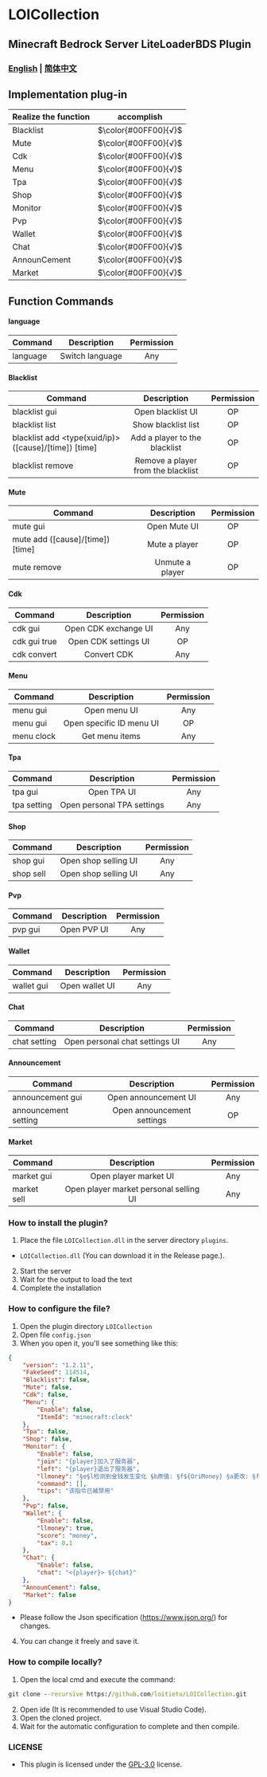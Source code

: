 # LOICollection
## Minecraft Bedrock Server LiteLoaderBDS Plugin

### [English](README.md) | [简体中文](README.zh.md)

## Implementation plug-in
Realize the function | accomplish
--- | :---:
Blacklist | $\color{#00FF00}{√}$
Mute | $\color{#00FF00}{√}$
Cdk | $\color{#00FF00}{√}$
Menu | $\color{#00FF00}{√}$
Tpa | $\color{#00FF00}{√}$
Shop | $\color{#00FF00}{√}$
Monitor | $\color{#00FF00}{√}$
Pvp | $\color{#00FF00}{√}$
Wallet | $\color{#00FF00}{√}$
Chat | $\color{#00FF00}{√}$
AnnounCement | $\color{#00FF00}{√}$
Market | $\color{#00FF00}{√}$

## Function Commands
#### language
Command | Description | Permission
--- | :---: | :---:
language | Switch language | Any
#### Blacklist
Command | Description | Permission
--- | :---: | :---:
blacklist gui | Open blacklist UI | OP
blacklist list | Show blacklist list | OP
blacklist add <type(xuid/ip)> <player> ([cause]/[time]) [time] | Add a player to the blacklist | OP
blacklist remove <string> | Remove a player from the blacklist | OP
#### Mute
Command | Description | Permission
--- | :---: | :---:
mute gui | Open Mute UI | OP
mute add <player> ([cause]/[time]) [time] | Mute a player | OP
mute remove <player> | Unmute a player | OP
#### Cdk
Command | Description | Permission
--- | :---: | :---:
cdk gui | Open CDK exchange UI | Any
cdk gui true | Open CDK settings UI | OP
cdk convert <string> | Convert CDK | Any
#### Menu
Command | Description | Permission
--- | :---: | :---:
menu gui | Open menu UI | Any
menu gui <string> | Open specific ID menu UI | OP
menu clock | Get menu items | Any
#### Tpa
Command | Description | Permission
--- | :---: | :---:
tpa gui | Open TPA UI | Any
tpa setting | Open personal TPA settings | Any
#### Shop
Command | Description | Permission
--- | :---: | :---:
shop gui | Open shop selling UI | Any
shop sell | Open shop selling UI | Any
#### Pvp
Command | Description | Permission
--- | :---: | :---:
pvp gui | Open PVP UI | Any
#### Wallet
Command | Description | Permission
--- | :---: | :---:
wallet gui | Open wallet UI | Any
#### Chat
Command | Description | Permission
--- | :---: | :---:
chat setting | Open personal chat settings UI | Any
#### Announcement
Command | Description | Permission
--- | :---: | :---:
announcement gui | Open announcement UI | Any
announcement setting | Open announcement settings | OP
#### Market
Command | Description | Permission
--- | :---: | :---:
market gui | Open player market UI | Any
market sell | Open player market personal selling UI | Any

### How to install the plugin?
1. Place the file `LOICollection.dll` in the server directory `plugins`.
- `LOICollection.dll` (You can download it in the Release page.).
2. Start the server
3. Wait for the output to load the text
4. Complete the installation

### How to configure the file?
1. Open the plugin directory `LOICollection`
2. Open file `config.json`
3. When you open it, you'll see something like this:
```json
{
    "version": "1.2.11",
    "FakeSeed": 114514,
    "Blacklist": false,
    "Mute": false, 
    "Cdk": false,
    "Menu": {
        "Enable": false,
        "ItemId": "minecraft:clock" 
    },
    "Tpa": false,
    "Shop": false,
    "Monitor": {
        "Enable": false,
        "join": "{player}加入了服务器",
        "left": "{player}退出了服务器",
        "llmoney": "§e§l检测到金钱发生变化 §b原值: §f${OriMoney} §a更改: §f${SetMoney} §e现值: §f${GetMoney}",
        "command": [],
        "tips": "该指令已被禁用" 
    },
    "Pvp": false,
    "Wallet": {
        "Enable": false,
        "llmoney": true,
        "score": "money",
        "tax": 0.1 
    },
    "Chat": {
        "Enable": false,
        "chat": "<{player}> ${chat}"
    },
    "AnnounCement": false,
    "Market": false
}
```
- Please follow the Json specification (https://www.json.org/) for changes.
4. You can change it freely and save it.

### How to compile locally?
1. Open the local cmd and execute the command:
```cmd
git clone --recursive https://github.com/loitietu/LOICollection.git
```
2. Open ide (It is recommended to use Visual Studio Code).
3. Open the cloned project.
4. Wait for the automatic configuration to complete and then compile.


### LICENSE
- This plugin is licensed under the [GPL-3.0](LICENSE) license.